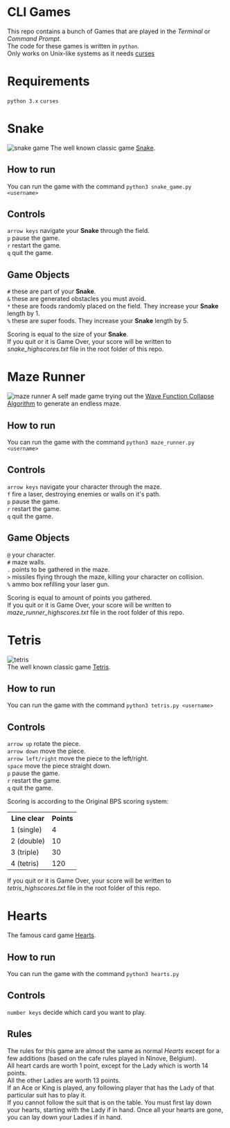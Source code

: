 # CLI Games
This repo contains a bunch of Games that are played in the *Terminal* or *Command Prompt*.<br>
The code for these games is written in `python`.<br>
Only works on Unix-like systems as it needs [curses](https://en.wikipedia.org/wiki/Curses_(programming_library))

# Requirements
`python 3.x`
`curses`

# Snake
![snake game](./img/snake_game_screenshot.png)
The well known classic game [Snake](https://en.wikipedia.org/wiki/Snake_(video_game_genre)).

## How to run
You can run the game with the command `python3 snake_game.py <username>`

## Controls
`arrow keys` navigate your **Snake** through the field.<br>
`p` pause the game.<br>
`r` restart the game.<br>
`q` quit the game.<br>

## Game Objects
`#` these are part of your **Snake**.<br>
`&` these are generated obstacles you must avoid.<br>
`*` these are foods randomly placed on the field. They increase your **Snake** length by 1.<br>
`%` these are super foods. They increase your **Snake** length by 5.<br>

Scoring is equal to the size of your **Snake**.<br>
If you quit or it is Game Over, your score will be written to *snake_highscores.txt* file in the root folder of this repo.

# Maze Runner
![maze runner](./img/maze_runner_screenshot.png)
A self made game trying out the [Wave Function Collapse Algorithm](https://github.com/mxgmn/WaveFunctionCollapse) to generate an endless maze.

## How to run
You can run the game with the command `python3 maze_runner.py <username>`

## Controls
`arrow keys` navigate your character through the maze.<br>
`f` fire a laser, destroying enemies or walls on it's path.<br>
`p` pause the game.<br>
`r` restart the game.<br>
`q` quit the game.<br>

## Game Objects
`@` your character.<br>
`#` maze walls.<br>
`.` points to be gathered in the maze.<br>
`>` missiles flying through the maze, killing your character on collision.<br>
`%` ammo box refilling your laser gun.<br>

Scoring is equal to amount of points you gathered.<br>
If you quit or it is Game Over, your score will be written to *maze_runner_highscores.txt* file in the root folder of this repo.

# Tetris
![tetris](./img/tetris_screenshot.png)<br>
The well known classic game [Tetris](https://en.wikipedia.org/wiki/Tetris).<br>

## How to run
You can run the game with the command `python3 tetris.py <username>`

## Controls
`arrow up` rotate the piece.<br>
`arrow down` move the piece.<br>
`arrow left/right` move the piece to the left/right.<br>
`space` move the piece straight down.<br>
`p` pause the game.<br>
`r` restart the game.<br>
`q` quit the game.<br>

Scoring is according to the Original BPS scoring system:<br>
<table>
  <tr>
    <th>Line clear</th>
    <th>Points</th>
  </tr>
  <tr>
    <td>1 (single)</td>
    <td>4</td>
  </tr>
  <tr>
    <td>2 (double)</td>
    <td>10</td>
  </tr>
  <tr>
    <td>3 (triple)</td>
    <td>30</td>
  </tr>
  <tr>
    <td>4 (tetris)</td>
    <td>120</td>
  </tr>
</table>

If you quit or it is Game Over, your score will be written to *tetris_highscores.txt* file in the root folder of this repo.


# Hearts
The famous card game [Hearts](https://en.wikipedia.org/wiki/Hearts_(card_game)).

## How to run
You can run the game with the command `python3 hearts.py`

## Controls
`number keys` decide which card you want to play.

## Rules
The rules for this game are almost the same as normal *Hearts* except for a few additions (based on the cafe rules played in Ninove, Belgium).<br>
All heart cards are worth 1 point, except for the Lady which is worth 14 points.<br>
All the other Ladies are worth 13 points.<br>
If an Ace or King is played, any following player that has the Lady of that particular suit has to play it.<br>
If you cannot follow the suit that is on the table. You must first lay down your hearts, starting with the Lady if in hand. Once all your hearts are gone, you can lay down your Ladies if in hand.
